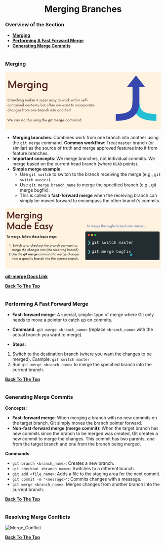 <h1 align="center">Merging Branches</h1>

### Overview of the Section
* **[Merging](#merging)**
* **[Performing A Fast Forward Merge](#fast-forward)**
* **[Generating Merge Commits](#merge-commits)**

#
### Merging

![Merging](https://github.com/tsokac2/-_-_Git_and_GitHub_CheatSheet/blob/main/src/21.JPG)

- **Merging branches**: Combines work from one branch into another using the ``git merge`` command.
**Common workflow**: Treat ``master`` branch (or similar) as the source of truth and merge approved features into it from feature branches.
- **Important concepts**:
We merge branches, not individual commits.
We merge based on the current head branch (where ``HEAD`` points).
- **Simple merge example**:
    - Use ``git switch`` to switch to the branch receiving the merge (e.g., ``git switch master``).
    - Use ``git merge branch_name`` to merge the specified branch (e.g., git merge bugfix).
    - This is called a **fast-forward merge** when the receiving branch can simply be moved forward to encompass the other branch's commits.

![master_merge](https://github.com/tsokac2/-_-_Git_and_GitHub_CheatSheet/blob/main/src/22.JPG)

**[git-merge Docs Link](https://git-scm.com/docs/git-merge)**

**[Back To The Top](#Overview-of-the-Section)**
#
### <a name="fast-forward">Performing A Fast Forward Merge</a>

- **Fast-forward merge**: A special, simpler type of merge where Git only needs to move a pointer to catch up on commits.
- **Command**: ``git merge <branch_name>`` (replace ``<branch_name>`` with the actual branch you want to merge).

- **Steps**:
1. Switch to the destination branch (where you want the changes to be merged). Example: ``git switch master``
2. Run ``git merge <branch_name>`` to merge the specified branch into the current branch.

**[Back To The Top](#Overview-of-the-Section)**
#

### <a name="merge-commits">Generating Merge Commits</a>
**Concepts**:
- **Fast-forward merge**: When merging a branch with no new commits on the target branch, Git simply moves the branch pointer forward.
- **Non-fast-forward merge (merge commit)**: When the target branch has new commits since the branch to be merged was created, Git creates a new commit to merge the changes. This commit has two parents, one from the target branch and one from the branch being merged.

**Commands**:
- ``git branch <branch_name>``: Creates a new branch.
- ``git checkout <branch_name>``: Switches to a different branch.
- ``git add <file_name>``: Adds a file to the staging area for the next commit.
- ``git commit -m "<message>"``: Commits changes with a message.
- ``git merge <branch_name>``: Merges changes from another branch into the current branch.

**[Back To The Top](#Overview-of-the-Section)**
#

### Resolving Merge Conflicts

![Merge_Conflict]()

**[Back To The Top](#Overview-of-the-Section)**
#
